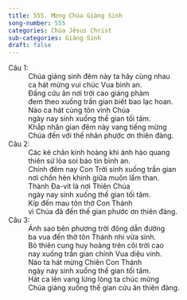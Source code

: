 ```yaml
---
title: 555. Mừng Chúa Giáng Sinh
song-number: 555
categories: Chúa Jêsus Christ
sub-categories: Giáng Sinh
draft: false
---
```

<dl><dt>Câu 1:</dt><dd data-verse="1">Chúa giáng sinh đêm này ta hãy cùng nhau <br/>ca hát mừng vui chúc Vua bình an. <br/>Đấng cứu ân nơi trời cao giáng phàm <br/>đem theo xuống trần gian biết bao lạc hoan. <br/>Nào ca hát cùng tôn vinh Chúa <br/>ngày nay sinh xuống thế gian tối tăm. <br/>Khắp nhân gian đêm này vang tiếng mừng <br/>Chúa đến với thế nhân phước ơn thiên đàng. </dd><dt>Câu 2:</dt><dd data-verse="2">Các kẻ chăn kinh hoàng khi ánh hào quang <br/>thiên sứ lòa soi báo tin bình an. <br/>Chính đêm nay Con Trời sinh xuống trần gian <br/>nơi chốn hèn khinh giữa muôn lầm than. <br/>Thành Đa-vít là nơi Thiên Chúa <br/>ngày nay sinh xuống thế gian tối tăm. <br/>Kíp đến mau tôn thờ Con Thánh <br/>vì Chúa đã đến thế gian phước ơn thiên đàng. </dd><dt>Câu 3:</dt><dd data-verse="3">Ánh sao bên phương trời đông dẫn đường <br/>ba vua đến thờ tôn Thánh nhi vừa sinh. <br/>Bỏ thiên cung huy hoàng trên cõi trời cao <br/>nay xuống trần gian chính Vua diệu vinh. <br/>Nào ta hát mừng Chiên Con Thánh <br/>ngày nay sinh xuống thế gian tối tăm. <br/>Hát ca lên vang lừng lòng ta chúc mừng <br/>Chúa giáng xuống thế gian cứu ân thiên đàng. </dd></dl>